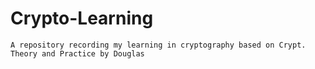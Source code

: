 # Crypto-Learning
	A repository recording my learning in cryptography based on Crypt. Theory and Practice by Douglas
